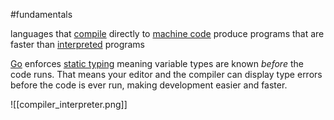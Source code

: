 #fundamentals 

languages that [compile](https://en.wikipedia.org/wiki/Compiled_language) directly to [machine code](https://simple.wikipedia.org/wiki/Machine_code) produce programs that are faster than [interpreted](https://en.wikipedia.org/wiki/Interpreter_\(computing\)) programs

<ins>Go</ins> enforces [static typing](https://developer.mozilla.org/en-US/docs/Glossary/Static_typing) meaning variable types are known _before_ the code runs. That means your editor and the compiler can display type errors before the code is ever run, making development easier and faster.

![[compiler_interpreter.png]]
